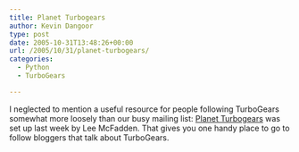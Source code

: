 ```yaml
---
title: Planet Turbogears
author: Kevin Dangoor
type: post
date: 2005-10-31T13:48:26+00:00
url: /2005/10/31/planet-turbogears/
categories:
  - Python
  - TurboGears

---
```

I neglected to mention a useful resource for people following TurboGears somewhat more loosely than our busy mailing list: [Planet Turbogears][1] was set up last week by Lee McFadden. That gives you one handy place to go to follow bloggers that talk about TurboGears.

 [1]: http://planet.turbogears.org/